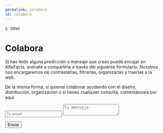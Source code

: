 ```yaml
---
permalink: colabora
id: colabora
---
```


{: .title}
# Colabora 

Si has leido alguna predicción o mensaje que creas puede encajar en AfteFacts, anímate a compartirla a través del siguiente formulario: Nosotros nos encargaremos de contrastarlas, filtrarlas, organizarlas y traerlas a la web. 

De la misma forma, si quieres colaborar ayudando con el diseño, distribución, organización o si tienes cualquier consulta, comentánosla por aquí.

<form
  action="https://formspree.io/xknvdgan"
  method="POST"
  id="contact-form"
>
    <input type="email" name="Email" placeholder="Tu email" />
    <textarea placeholder="Tu mensaje"></textarea>

  <button type="submit">Enviar</button>
</form>